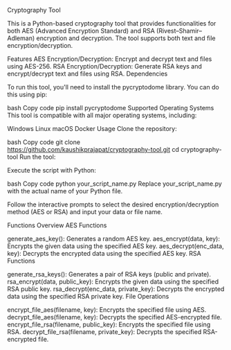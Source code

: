 Cryptography Tool

This is a Python-based cryptography tool that provides functionalities for both AES (Advanced Encryption Standard) and RSA (Rivest–Shamir–Adleman) encryption and decryption. The tool supports both text and file encryption/decryption.


Features
AES Encryption/Decryption: Encrypt and decrypt text and files using AES-256.
RSA Encryption/Decryption: Generate RSA keys and encrypt/decrypt text and files using RSA.
Dependencies

To run this tool, you'll need to install the pycryptodome library. You can do this using pip:


bash
Copy code
pip install pycryptodome
Supported Operating Systems
This tool is compatible with all major operating systems, including:

Windows
Linux
macOS
Docker
Usage
Clone the repository:


bash
Copy code
git clone https://github.com/kaushikprajapat/cryptography-tool.git
cd cryptography-tool
Run the tool:


Execute the script with Python:

bash
Copy code
python your_script_name.py
Replace your_script_name.py with the actual name of your Python file.

Follow the interactive prompts to select the desired encryption/decryption method (AES or RSA) and input your data or file name.


Functions Overview
AES Functions


generate_aes_key(): Generates a random AES key.
aes_encrypt(data, key): Encrypts the given data using the specified AES key.
aes_decrypt(enc_data, key): Decrypts the encrypted data using the specified AES key.
RSA Functions


generate_rsa_keys(): Generates a pair of RSA keys (public and private).
rsa_encrypt(data, public_key): Encrypts the given data using the specified RSA public key.
rsa_decrypt(enc_data, private_key): Decrypts the encrypted data using the specified RSA private key.
File Operations


encrypt_file_aes(filename, key): Encrypts the specified file using AES.
decrypt_file_aes(filename, key): Decrypts the specified AES-encrypted file.
encrypt_file_rsa(filename, public_key): Encrypts the specified file using RSA.
decrypt_file_rsa(filename, private_key): Decrypts the specified RSA-encrypted file.

